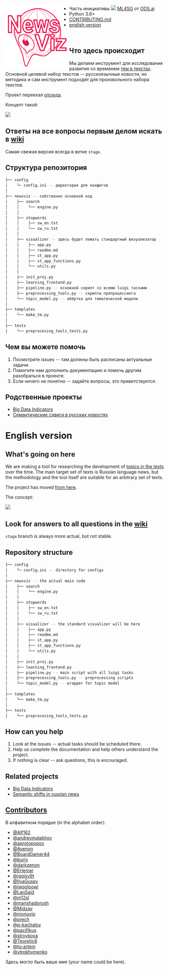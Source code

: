 <img src="https://raw.githubusercontent.com/newsviz/newsviz.github.io/master/pics/news_viz_logo_eye.svg" align="left" alt="LOGO" width="200"/></img>

- Часть инициативы <img src="https://ods.ai/ods/logo/ml4sg.svg" width="30"> [ML4SG](https://ods.ai/hubs/ml4sg) от [ODS.ai](https://ods.ai)
- Python 3.6+
- [CONTRIBUTING.md](./CONTRIBUTING.md)
- [english version](#english-version)

</br>

## Что здесь происходит

Мы делаем инструмент для исследования развития со временем [тем в текстах](http://www.machinelearning.ru/wiki/index.php?title=Тематическое_моделирование). Основной целевой набор текстов -- русскоязычные новости, но методика и сам инструмент подходят для произвольного набора текстов.

Проект переехал [отсюда](https://github.com/ods-ai-ml4sg/proj_news_viz).

Концепт такой:

![](https://camo.githubusercontent.com/3f306e50fd0b38266da057dde30d010b2d511fe9/68747470733a2f2f692e6962622e636f2f526763736633762f6e6577732d76697a2d636f6e636570742e706e67)

## Ответы на все вопросы первым делом искать в [wiki](https://github.com/newsviz/newsviz/wiki)

Самая свежая версия всегда в ветке `stage`.

## Структура репозитория

```bash
├── config
│    └─ config.ini -- директория для конфигов
│
├── newsviz -- собственно основной код
│    ├── search
│    │    └── engine.py
│    │
│    ├── stopwords
│    │    ├── sw_en.txt
│    │    └── sw_ru.txt
│    │
│    ├── visualizer -- здесь будет лежать стандартный визуализатор
│    │    ├── app.py
│    │    ├── readme.md
│    │    ├── st_app.py
│    │    ├── st_app_functions.py
│    │    └── utils.py
│    │
│    ├── init_proj.py
│    ├── learning_frontend.py
│    ├── pipeline.py -- основной скрипт со всеми luigi тасками
│    ├── preprocessing_tools.py -- скрипты препроцессинга
│    └── topic_model.py -- обёртка для тематической модели
│
├── templates
│    └── make_tm.py
│
├── tests
│    └── preprocesing_tools_tests.py
```

## Чем вы можете помочь

1. Посмотрите issues -- там должны быть расписаны актуальные задачи.
2. Помогите нам дополнить документацию и помочь другим разобраться в проекте.
3. Если ничего не понятно -- задайте вопросы, это приветствуется.

## Родственные проекты

- [Big Data Indicators](http://bigdata-indicators.com/)
- [Семантические сдвиги в русских новостях](https://shiftry.rusvectores.org/ru/)

# English version

## What's going on here

We are making a tool for researching the development of [topics in the texts](http://www.machinelearning.ru/wiki/index.php?title=Thematic_modeling) over the time. The main target set of texts is Russian language news, but the methodology and the tool itself are suitable for an arbitrary set of texts.

The project has moved [from here](https://github.com/ods-ai-ml4sg/proj_news_viz).

The concept:

![](https://camo.githubusercontent.com/3f306e50fd0b38266da057dde30d010b2d511fe9/68747470733a2f2f692e6962622e636f2f526763736633762f6e6577732d76697a2d636f6e636570742e706e67)

## Look for answers to all questions in the [wiki](https://github.com/newsviz/newsviz/wiki)

`stage` branch is always more actual, but not stable.

## Repository structure

```bash
├── config
│    └─ config.ini -- directory for configs
│
├── newsviz -- the actual main code
│    ├── search
│    │    └── engine.py
│    │
│    ├── stopwords
│    │    ├── sw_en.txt
│    │    └── sw_ru.txt
│    │
│    ├── visualizer -- the standard visualizer will be here
│    │    ├── app.py
│    │    ├── readme.md
│    │    ├── st_app.py
│    │    ├── st_app_functions.py
│    │    └── utils.py
│    │
│    ├── init_proj.py
│    ├── learning_frontend.py
│    ├── pipeline.py -- main script with all luigi tasks
│    ├── preprocessing_tools.py -- preprocessing scripts
│    └── topic_model.py -- wrapper for topic model
│
├── templates
│    └── make_tm.py
│
├── tests
│    └── preprocesing_tools_tests.py
```


## How can you help

1. Look at the issues -- actual tasks should be scheduled there.
2. Help us complete the documentation and help others understand the project.
3. If nothing is clear -- ask questions, this is encouraged.

## Related projects

- [Big Data Indicators](http://bigdata-indicators.com/)
- [Semantic shifts in russian news](https://shiftry.rusvectores.org/ru/)

## [Contributors](https://github.com/newsviz/newsviz/graphs/contributors)

В алфавитном порядке (in the alphabet order):

- [@Alf162](https://github.com/Alf162)
- [@andreymalakhov](https://github.com/andreymalakhov)
- [@aprotopopov](https://github.com/aprotopopov)
- [@Avenon](https://github.com/Avenon)
- [@BoardGamer44](https://github.com/BoardGamer44)
- [@buriy](https://github.com/buriy)
- [@darkzenon](https://github.com/darkzenon)
- [@Erlemar](https://github.com/Erlemar)
- [@iggisv9t](https://github.com/iggisv9t)
- [@IlyaGusev](https://github.com/IlyaGusev)
- [@iwooloowi](https://github.com/iwooloowi)
- [@LanSaid](https://github.com/LanSaid)
- [@m12sl](https://github.com/m12sl)
- [@marishadorosh](https://github.com/marishadorosh)
- [@Midzay](https://github.com/Midzay)
- [@monuvio](https://github.com/monuvio)
- [@orech](https://github.com/orech)
- [@p-kachalov](https://github.com/p-kachalov)
- [@pacifikus](https://github.com/pacifikus)
- [@stroykova](https://github.com/stroykova)
- [@Teoretic6](https://github.com/Teoretic6)
- [@tu-artem](https://github.com/tu-artem)
- [@vtrokhymenko](https://github.com/vtrokhymenko)

Здесь могло быть ваше имя (your name could be here).
